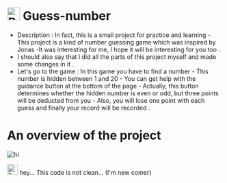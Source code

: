 # <img src="https://user-images.githubusercontent.com/74038190/216120986-f2752ca9-fe82-4aa3-befe-0a58db010d85.png" alt="Beaming Face with Smiling Eyes" width="30" /> Guess-number
- Description : In fact, this is a small project for practice and learning - This project is a kind of number guessing game which was inspired by Jonas -It was interesting for me, I hope it will be interesting for you too .
- I should also say that I did all the parts of this project myself and made some changes in it .
- Let's go to the game : In this game you have to find a number - This number is hidden between 1 and 20 - You can get help with the guidance button at the bottom of the page - Actually, this button determines whether the hidden number is even or odd, but three points will be deducted from you - Also, you will lose one point with each guess and finally your record will be recorded .

# An overview of the project

![hi](https://github.com/elyargeek/mp_p_game_Guess_number/assets/155006952/5d7e99a2-9623-42dc-893f-13185846c920)

<img src="https://user-images.githubusercontent.com/74038190/216120974-24a76b31-7f39-41f1-a38f-b3c1377cc612.png" alt="Teacup Without Handle" width="25" /> hey... This code is not clean... (I'm new comer)

